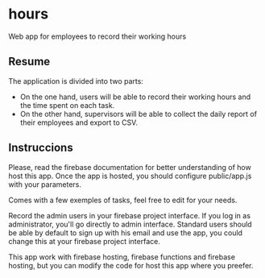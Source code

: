# hours
Web app for employees to record their working hours


Resume
------
The application is divided into two parts:
- On the one hand, users will be able to record their working hours and the time spent on each task.
- On the other hand, supervisors will be able to collect the daily report of their employees and export to CSV.

Instruccions
------------
Please, read the firebase documentation for better understanding of how host this app.
Once the app is hosted, you should configure public/app.js with your parameters.

Comes with a few exemples of tasks, feel free to edit for your needs.

Record the admin users in your firebase project interface. If you log in as administrator, you'll go directly to admin interface.
Standard users should be able by default to sign up with his email and use the app, you could change this at your firebase project interface.


This app work with firebase hosting, firebase functions and firebase hosting, but you can modify the code for host this app where you preefer.



